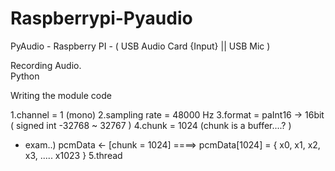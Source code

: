 # Raspberrypi-Pyaudio

PyAudio - Raspberry PI - ( USB Audio Card {Input} || USB Mic ) <br />

Recording Audio. <br />
Python <br />

Writing the module code <br />

1.channel = 1 (mono) 
2.sampling rate = 48000 Hz
3.format = paInt16 -> 16bit ( signed int -32768 ~ 32767 ) 
4.chunk = 1024 (chunk is a buffer....? ) 
* exam..) pcmData <- [chunk = 1024] ====> pcmData[1024] = { x0, x1, x2, x3, ..... x1023 } 
5.thread 
